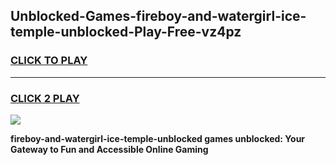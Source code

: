 
## Unblocked-Games-fireboy-and-watergirl-ice-temple-unblocked-Play-Free-vz4pz
<h3>
<a href="https://premium76.site?title=fireboy-and-watergirl-ice-temple-unblocked&ref=23A">CLICK TO PLAY</a></h3>
<hr>

<h3>
<a href="https://premium76.site?title=fireboy-and-watergirl-ice-temple-unblocked&ref=23A">CLICK 2 PLAY</a>
  
</h3>

<a href="https://premium76.site?title=fireboy-and-watergirl-ice-temple-unblocked&ref=23A"><img src="https://clearcache.store/games.png"></a>


**fireboy-and-watergirl-ice-temple-unblocked games unblocked: Your Gateway to Fun and Accessible Online Gaming**
